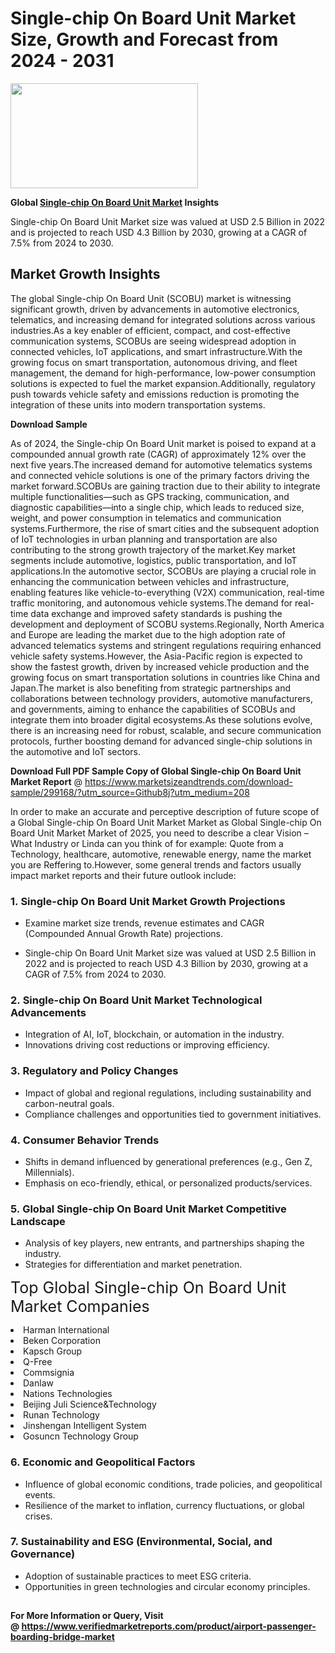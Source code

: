 <H1>Single-chip On Board Unit Market Size, Growth and Forecast from 2024 - 2031</H1><img class="aligncenter size-medium wp-image-584254" src="https://thirdeyenews.in/wp-content/uploads/2024/09/Global-Market-Research-300x168.jpeg" alt="" width="300" height="168" /><p><strong>Global&nbsp;<a href="https://www.marketsizeandtrends.com/download-sample/299168/?utm_source=Github8j?utm_medium=208">Single-chip On Board Unit Market</a> Insights</strong></p><p>Single-chip On Board Unit Market size was valued at USD 2.5 Billion in 2022 and is projected to reach USD 4.3 Billion by 2030, growing at a CAGR of 7.5% from 2024 to 2030.</p><p><h2>Market Growth Insights</h2> <p>The global Single-chip On Board Unit (SCOBU) market is witnessing significant growth, driven by advancements in automotive electronics, telematics, and increasing demand for integrated solutions across various industries.As a key enabler of efficient, compact, and cost-effective communication systems, SCOBUs are seeing widespread adoption in connected vehicles, IoT applications, and smart infrastructure.With the growing focus on smart transportation, autonomous driving, and fleet management, the demand for high-performance, low-power consumption solutions is expected to fuel the market expansion.Additionally, regulatory push towards vehicle safety and emissions reduction is promoting the integration of these units into modern transportation systems.</p> <p><strong>Download Sample</strong></p> <p>As of 2024, the Single-chip On Board Unit market is poised to expand at a compounded annual growth rate (CAGR) of approximately 12% over the next five years.The increased demand for automotive telematics systems and connected vehicle solutions is one of the primary factors driving the market forward.SCOBUs are gaining traction due to their ability to integrate multiple functionalities—such as GPS tracking, communication, and diagnostic capabilities—into a single chip, which leads to reduced size, weight, and power consumption in telematics and communication systems.Furthermore, the rise of smart cities and the subsequent adoption of IoT technologies in urban planning and transportation are also contributing to the strong growth trajectory of the market.Key market segments include automotive, logistics, public transportation, and IoT applications.In the automotive sector, SCOBUs are playing a crucial role in enhancing the communication between vehicles and infrastructure, enabling features like vehicle-to-everything (V2X) communication, real-time traffic monitoring, and autonomous vehicle systems.The demand for real-time data exchange and improved safety standards is pushing the development and deployment of SCOBU systems.Regionally, North America and Europe are leading the market due to the high adoption rate of advanced telematics systems and stringent regulations requiring enhanced vehicle safety systems.However, the Asia-Pacific region is expected to show the fastest growth, driven by increased vehicle production and the growing focus on smart transportation solutions in countries like China and Japan.The market is also benefiting from strategic partnerships and collaborations between technology providers, automotive manufacturers, and governments, aiming to enhance the capabilities of SCOBUs and integrate them into broader digital ecosystems.As these solutions evolve, there is an increasing need for robust, scalable, and secure communication protocols, further boosting demand for advanced single-chip solutions in the automotive and IoT sectors.</p> <p><span class=""><strong>Download Full PDF Sample Copy of Global Single-chip On Board Unit Market Report</strong> @ <a href="https://www.marketsizeandtrends.com/download-sample/299168/?utm_source=Github8j?utm_medium=208" target="_blank">https://www.marketsizeandtrends.com/download-sample/299168/?utm_source=Github8j?utm_medium=208</a></span></p><p>In order to make an accurate and perceptive description of future scope of a Global&nbsp;Single-chip On Board Unit Market Market as Global&nbsp;Single-chip On Board Unit Market Market of 2025, you need to describe a clear Vision &ndash; What Industry or Linda can you think of for example: Quote from a Technology, healthcare, automotive, renewable energy, name the market you are Reffering to.However, some general trends and factors usually impact market reports and their future outlook include:</p><h3>1.&nbsp;<strong>Single-chip On Board Unit Market Growth Projections</strong></h3><ul><li>Examine market size trends, revenue estimates and CAGR (Compounded Annual Growth Rate) projections.</li><li><p>Single-chip On Board Unit Market size was valued at USD 2.5 Billion in 2022 and is projected to reach USD 4.3 Billion by 2030, growing at a CAGR of 7.5% from 2024 to 2030.</p></li></ul><h3>2.&nbsp;<strong>Single-chip On Board Unit Market Technological Advancements</strong></h3><ul><li>Integration of AI, IoT, blockchain, or automation in the industry.</li><li>Innovations driving cost reductions or improving efficiency.</li></ul><h3>3.&nbsp;<strong>Regulatory and Policy Changes</strong></h3><ul><li>Impact of global and regional regulations, including sustainability and carbon-neutral goals.</li><li>Compliance challenges and opportunities tied to government initiatives.</li></ul><h3>4.&nbsp;<strong>Consumer Behavior Trends</strong></h3><ul><li>Shifts in demand influenced by generational preferences (e.g., Gen Z, Millennials).</li><li>Emphasis on eco-friendly, ethical, or personalized products/services.</li></ul><h3>5.&nbsp;<strong>Global Single-chip On Board Unit Market Competitive Landscape</strong></h3><ul><li>Analysis of key players, new entrants, and partnerships shaping the industry.</li><li>Strategies for differentiation and market penetration.</li></ul><p data-pm-slice="1 1 []"><span style="color: inherit; font-family: inherit; font-size: 25px;">Top Global Single-chip On Board Unit Market Companies</span></p><div class="" data-test-id=""><p><li>Harman International</li><li> Beken Corporation</li><li> Kapsch Group</li><li> Q-Free</li><li> Commsignia</li><li> Danlaw</li><li> Nations Technologies</li><li> Beijing Juli Science&Technology</li><li> Runan Technology</li><li> Jinshengan Intelligent System</li><li> Gosuncn Technology Group</li></p></div><h3>6.&nbsp;<strong>Economic and Geopolitical Factors</strong></h3><ul><li>Influence of global economic conditions, trade policies, and geopolitical events.</li><li>Resilience of the market to inflation, currency fluctuations, or global crises.</li></ul><h3>7.&nbsp;<strong>Sustainability and ESG (Environmental, Social, and Governance)</strong></h3><ul><li>Adoption of sustainable practices to meet ESG criteria.</li><li>Opportunities in green technologies and circular economy principles.</li></ul><h2><strong style="font-size: 14px;">For More Information or Query, Visit @&nbsp;</strong><a style="background-color: #ffffff; font-size: 14px;" href="https://www.marketsizeandtrends.com/report/single-chip-on-board-unit-market/" target="_blank">https://www.verifiedmarketreports.com/product/airport-passenger-boarding-bridge-market</a></h2>